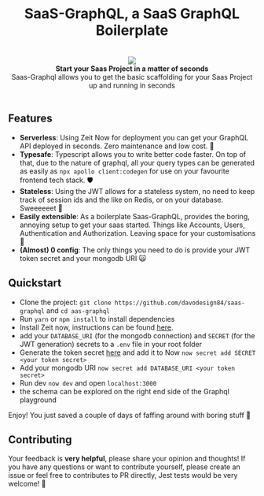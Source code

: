 <h1 align="center"><strong>SaaS-GraphQL, a SaaS GraphQL Boilerplate</strong></h1>

<br />

<div align="center"><img src="https://github.com/davodesign84/saas-graphql/blob/master/logos.svg" /></div>

<div align="center"><strong>Start your Saas Project in a matter of seconds</strong></div>
<div align="center">Saas-Graphql allows you to get the basic scaffolding for your Saas Project up and running in seconds</div>

<br />

## Features

- **Serverless**: Using Zeit Now for deployment you can get your GraphQL API deployed in seconds. Zero maintenance and low cost. 🚀
- **Typesafe**: Typescript allows you to write better code faster. On top of that, due to the nature of graphql, all your query types can be generated as easily as `npx apollo client:codegen` for use on your favourite frontend tech stack. 🛡
- **Stateless**: Using the JWT allows for a stateless system, no need to keep track of session ids and the like on Redis, or on your database. Sweeeeeet 🍭
- **Easily extensible**: As a boilerplate Saas-GraphQL, provides the boring, annoying setup to get your saas started. Things like Accounts, Users, Authentication and Authorization. Leaving space for your customisations 👷
- **(Almost) 0 config**: The only things you need to do is provide your JWT token secret and your mongodb URI 🙀

## Quickstart
- Clone the project: `git clone https://github.com/davodesign84/saas-graphql` and `cd aas-graphql`
- Run `yarn` or `npm install` to install dependencies
- Install Zeit now, instructions can be found [here](https://zeit.co/download).
- add your `DATABASE_URI`  (for the mongodb connection) and `SECRET` (for the JWT generation) secrets to a `.env` file in your root folder
- Generate the token secret [here](https://mkjwk.org/) and add it to Now `now secret add SECRET <your token secret>`
- Add your mongodb URI `now secret add DATABASE_URI <your token secret>`
- Run dev `now dev` and open `localhost:3000`
- the schema can be explored on the right end side of the Graphql playground


Enjoy! You just saved a couple of days of faffing around with boring stuff 🤴

## Contributing

Your feedback is **very helpful**, please share your opinion and thoughts! If you have any questions or want to contribute yourself, please create an issue or feel free to contributes to PR directly, Jest tests would be very welcome! 🙏
